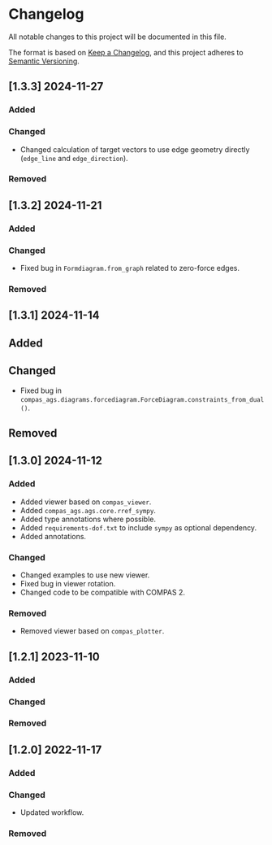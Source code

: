 # Changelog

All notable changes to this project will be documented in this file.

The format is based on [Keep a Changelog](https://keepachangelog.com/en/1.0.0/),
and this project adheres to [Semantic Versioning](https://semver.org/spec/v2.0.0.html).

## [1.3.3] 2024-11-27

### Added

### Changed

* Changed calculation of target vectors to use edge geometry directly (`edge_line` and `edge_direction`).

### Removed


## [1.3.2] 2024-11-21

### Added

### Changed

* Fixed bug in `Formdiagram.from_graph` related to zero-force edges.

### Removed


## [1.3.1] 2024-11-14

## Added

## Changed

* Fixed bug in `compas_ags.diagrams.forcediagram.ForceDiagram.constraints_from_dual()`.

## Removed


## [1.3.0] 2024-11-12

### Added

* Added viewer based on `compas_viewer`.
* Added `compas_ags.ags.core.rref_sympy`.
* Added type annotations where possible.
* Added `requirements-dof.txt` to include `sympy` as optional dependency.
* Added annotations.

### Changed

* Changed examples to use new viewer.
* Fixed bug in viewer rotation.
* Changed code to be compatible with COMPAS 2.

### Removed

* Removed viewer based on `compas_plotter`.


## [1.2.1] 2023-11-10

### Added

### Changed

### Removed


## [1.2.0] 2022-11-17

### Added

### Changed

* Updated workflow.

### Removed
